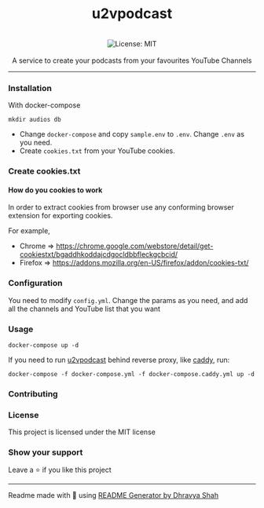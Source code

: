 <div align="center">
<h1 align="center">u2vpodcast</h1>
<br />
<img alt="License: MIT" src="https://img.shields.io/badge/License-MIT-blue.svg" /><br>
<br>
A service to create your podcasts from your favourites YouTube Channels
</div>

---

### Installation

With docker-compose

```
mkdir audios db
```

* Change `docker-compose` and copy `sample.env` to `.env`. Change `.env` as you need.
* Create `cookies.txt` from your YouTube cookies.

### Create cookies.txt

#### How do you cookies to work

In order to extract cookies from browser use any conforming browser extension for exporting cookies.

For example,

* Chrome => https://chrome.google.com/webstore/detail/get-cookiestxt/bgaddhkoddajcdgocldbbfleckgcbcid/
* Firefox => https://addons.mozilla.org/en-US/firefox/addon/cookies-txt/

### Configuration

You need to modify `config.yml`. Change the params as you need, and add all the channels and YouTube list that you want

### Usage

```
docker-compose up -d
```
If you need to run [u2vpodcast](https://github.com/atareao/u2vpodcast) behind reverse proxy, like [caddy](https://github.com/caddyserver/caddy), run:

```
docker-compose -f docker-compose.yml -f docker-compose.caddy.yml up -d
```

### Contributing

### License

This project is licensed under the MIT license

### Show your support

Leave a ⭐ if you like this project

***
Readme made with 💖 using [README Generator by Dhravya Shah](https://github.com/Dhravya/readme-generator)
